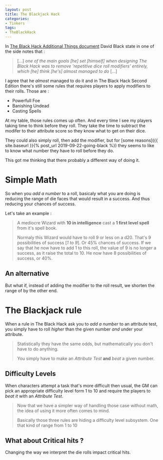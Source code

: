 ```yaml
---
layout: post
title: The Blackjack Hack
categories: 
- Tinkers
tags: 
- TheBlackHack
---
```


In [The Black Hack Additional Things document](http://dngnsndrgns.blogspot.com/2016/05/additional-things.html)  David Black state in one of the side notes that :

> [...] _one of the main goals [he] set [himself] when designing The Black Hack was to remove 'repetitive dice roll modifiers' entirely, which [he] think [he's] almost managed to do_ [...]

I agree that he _almost_ managed to do it and in The Black Hack Second Edition there's still some rules that requires players to apply modifiers to their rolls. Those are : 
 * Powerfull Foe
 * Banishing Undead
 * Casting Spells

At my table, those rules comes up often. And  every time I see my players taking time to think before they roll. They take the time to subtract the modifer to their attribute score so they know what to get on their dice.
 
They could also simply roll, then add the modifier, but for [some reasons]({{ site.baseurl }}{% post_url
2019-09-22-going-black %}) they seems to like to know what number they have to roll before they do.  

This got me thinking that there probably a different way of doing it. 

# Simple Math

So when you _add a number_ to a roll, basicaly what you are doing is reducing the range of die faces that would result in a success. And thus reducing your chances of success.

Let's take an example :

> A mediocre Wizard with **10 in intelligence** cast a **1 first level spell** from it's spell book.
> 
> Normaly this Wizard would have to roll  9 or less on a d20. That's 9 possibilities of success  [_1 to 9_]. Or 45% chances of success. 
> If we say that he now have to add 1 to this roll, the value of 9 is no longer a success, as it raise the total to 10. He now have 8 possibilities of success, or 40%.

## An alternative

But what if, instead of adding the modifier to the roll result, we shorten the range of by the other end.



# The Blackjack rule
When a rule in The Black Hack ask you to _add a number_ to an attribute test, you simply have to roll _higher_ than the given number _and_ under your attribute.

> Statistically they have the same odds, but mathematically you don't have to do anything.
> 
> You simply have to make an _Attribute Test_ **and** _beat_ a given number.

## Difficulty Levels

When characters attempt a task that's more difficult then usual, the GM can pick an appropriate difficulty level form  1 to 10 and require the players to _beat it_ with an _Attribute Test_.

> Now that we have a simpler way of handling those case without math, the idea of using it more often comes to mind.
> 
> Basically those three rules are hiding a difficulty level subsystem. One that kind of range from 1 to 10

## What about Critical hits ?
Changing the way we interpret the die rolls impact critical hits. 


<!--stackedit_data:
eyJoaXN0b3J5IjpbNjc5ODU3Njg3LC0xMTM5ODU1OTg3LC0zOT
c2NTI1OTUsMTI0NDgyODk4MSwtMTkzMDA5ODU4MSwxOTQyMjM5
OTM3LC02MDI4MDkwNTYsMTM1ODgxMDMzOSwtMTE0MDM0MTQxNC
wtMTQ4NDQyNTk4NiwtNjczNTE5MTgwLC00MzI1NTk4NTQsNjc0
OTQ2NTgzLC0xODA2ODQxOTk1LDEyMDY0ODA3NzMsNDM2NTcwND
M3LDc5NjcyNzM0NiwtMjExNTIwNzQ4NiwtMjgwODA0ODM5LDEz
NDUwODA3NzRdfQ==
-->